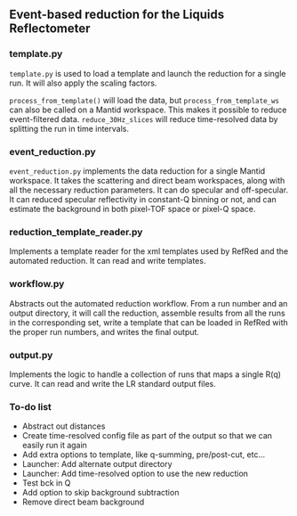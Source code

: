 ## Event-based reduction for the Liquids Reflectometer

### template.py
`template.py` is used to load a template and launch the reduction for a single run.
It will also apply the scaling factors.

`process_from_template()` will load the data, but `process_from_template_ws` can
also be called on a Mantid workspace. This makes it possible to reduce event-filtered data.
`reduce_30Hz_slices` will reduce time-resolved data by splitting the run in time intervals.

### event_reduction.py
`event_reduction.py` implements the data reduction for a single Mantid workspace.
It takes the scattering and direct beam workspaces, along with all the necessary reduction
parameters. It can do specular and off-specular. It can reduced specular reflectivity in
constant-Q binning or not, and can estimate the background in both pixel-TOF space or pixel-Q space.

### reduction_template_reader.py
Implements a template reader for the xml templates used by RefRed and the automated reduction.
It can read and write templates.

### workflow.py
Abstracts out the automated reduction workflow. From a run number and an output directory,
it will call the reduction, assemble results from all the runs in the corresponding set,
write a template that can be loaded in RefRed with the proper run numbers, and writes the
final output.

### output.py
Implements the logic to handle a collection of runs that maps a single R(q) curve.
It can read and write the LR standard output files.

### To-do list
 - Abstract out distances
 - Create time-resolved config file as part of the output so that we can easily run it again
 - Add extra options to template, like q-summing, pre/post-cut, etc...
 - Launcher: Add alternate output directory
 - Launcher: Add time-resolved option to use the new reduction
 - Test bck in Q
 - Add option to skip background subtraction
 - Remove direct beam background